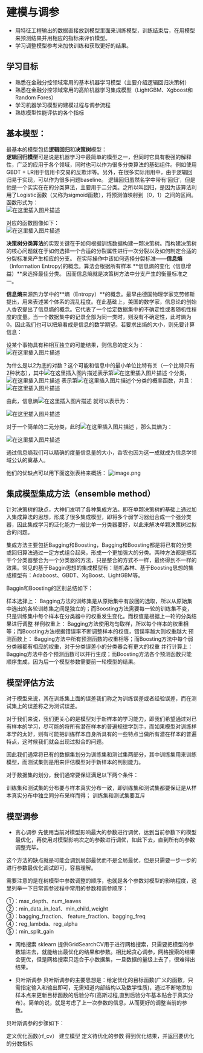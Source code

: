 
# 建模与调参

 - 用特征工程输出的数据直接放到模型里面来训练模型，训练结束后，在用模型来预测结果并用相应的指标来评价模型。
 - 学习调整模型参考来加快训练和获取更好的结果。

## 学习目标

 - 熟悉在金融分控领域常用的基本机器学习模型（主要介绍逻辑回归决策树）
 - 熟悉在金融分控领域常用的高阶机器学习集成模型（LightGBM、Xgboost和Random Fores）
 - 学习机器学习模型的建模过程与调参流程
 - 熟练模型性能评估的各个指标

## 基本模型：
最基本的模型包括**逻辑回归**和**决策树**模型：</Br>
**逻辑回归模型**可是说是机器学习中最简单的模型之一，但同时它具有极强的解释性，广泛的应用于各个领域，同时也可以作为很多分类算法的基础组件。例如使用GBDT + LR用于信用卡交易的反欺诈等。另外，在很多实际用用中，由于逻辑回归易于实现，可以作为很多问题baseline。
逻辑回归虽然名字中带有‘回归’，但是他是一个实实在在的分类算法，主要用于二分类。之所以叫回归，是因为该算法利用了Logistic函数（又称为sigmoid函数），将预测值映射到（0，1）之间的区间。函数形式为：</Br>
![在这里插入图片描述](https://img-blog.csdnimg.cn/20201019215553239.png#pic_center)

对应的函数图像如下：</Br>
![在这里插入图片描述](https://img-blog.csdnimg.cn/20201019215603758.png?x-oss-process=image/watermark,type_ZmFuZ3poZW5naGVpdGk,shadow_10,text_aHR0cHM6Ly9ibG9nLmNzZG4ubmV0L2FkZ2hqZ2Y=,size_16,color_FFFFFF,t_70#pic_center)

**决策树分类算法**的实现关键在于如何根据训练数据构建一颗决策树。而构建决策树的核心问题就在于如何选择一个合适的分裂属性进行一次分裂以及如何制定合适的分裂标准来产生相应的分支。
在实际操作中该如何选择分裂标准——**信息熵**（Information Entropy)的概念。算法会根据所有样本 **信息熵的变化（信息增益）**来选择最佳分类。 因而信息熵就是决策树方法中分支产生的衡量标准之一。

**信息熵**来源热力学中的**熵（Entropy）**的概念。最早由德国物理学家克劳修斯提出，用来表述某个体系的混乱程度。在此基础上，美国的数学家，信息论的创始人香农提出了信息熵的概念。它代表了一个给定数据集中的不确定性或者随机性程度的度量。当一个数据集中的记录全部为同一类时，则没有不确定性，此时熵为0。因此我们也可以把熵看成是信息的数学期望。若要求出熵的大小，则先要计算信息：

设某个事物具有种相互独立的可能结果，则信息的定义为：
![在这里插入图片描述](https://img-blog.csdnimg.cn/20201019220143140.png#pic_center)

为什么是以2为底的对数？这个可能和信息中的最小单位比特有关（一个比特只有2种状态），其中![在这里插入图片描述](https://img-blog.csdnimg.cn/20201019220328205.png#pic_center)表示第![在这里插入图片描述](https://img-blog.csdnimg.cn/20201019220351983.png#pic_center)
个分类，![在这里插入图片描述](https://img-blog.csdnimg.cn/20201019220402336.png#pic_center)
表示第![在这里插入图片描述](https://img-blog.csdnimg.cn/20201019220351983.png#pic_center)个分类的概率函数，并且：![在这里插入图片描述](https://img-blog.csdnimg.cn/20201019220437267.png#pic_center)

由此，信息熵![在这里插入图片描述](https://img-blog.csdnimg.cn/20201019220459450.png#pic_center)
就可以表示为：

![在这里插入图片描述](https://img-blog.csdnimg.cn/20201019220529552.png#pic_center)

对于一个简单的二元分类，此时![在这里插入图片描述](https://img-blog.csdnimg.cn/20201019220617885.png#pic_center)
，那么其熵为：

![在这里插入图片描述](https://img-blog.csdnimg.cn/20201019220627180.png#pic_center)

通过信息熵我们可以精确的度量信息量的大小，香农也因为这一成就成为信息学领域公认的奠基人。



他们的优缺点可以用下面这张表格来概括：
![image.png](https://img-blog.csdnimg.cn/20201019214607471.png?x-oss-process=image/watermark,type_ZmFuZ3poZW5naGVpdGk,shadow_10,text_aHR0cHM6Ly9ibG9nLmNzZG4ubmV0L2FkZ2hqZ2Y=,size_16,color_FFFFFF,t_70#pic_center)

## 集成模型集成方法（ensemble method）
针对决策树的缺点，大神们发明了各种集成方法。即在单颗决策树的基础上通过加入集成算法的思想，形成了很多集成模型，即将多个弱学习器组合成一个强分类器，因此集成学习的泛化能力一般比单一分类器要好，以此来解决单颗决策树过拟合的问题。

集成方法主要包括Bagging和Boosting，Bagging和Boosting都是将已有的分类或回归算法通过一定方式组合起来，形成一个更加强大的分类。两种方法都是把若干个分类器整合为一个分类器的方法，只是整合的方式不一样，最终得到不一样的效果。常见的基于Baggin思想的集成模型有：随机森林、基于Boosting思想的集成模型有：Adaboost、GBDT、XgBoost、LightGBM等。

Baggin和Boosting的区别总结如下：

样本选择上： Bagging方法的训练集是从原始集中有放回的选取，所以从原始集中选出的各轮训练集之间是独立的；而Boosting方法需要每一轮的训练集不变，只是训练集中每个样本在分类器中的权重发生变化。而权值是根据上一轮的分类结果进行调整
样例权重上： Bagging方法使用均匀取样，所以每个样本的权重相等；而Boosting方法根据错误率不断调整样本的权值，错误率越大则权重越大
预测函数上： Bagging方法中所有预测函数的权重相等；而Boosting方法中每个弱分类器都有相应的权重，对于分类误差小的分类器会有更大的权重
并行计算上： Bagging方法中各个预测函数可以并行生成；而Boosting方法各个预测函数只能顺序生成，因为后一个模型参数需要前一轮模型的结果。

## 模型评估方法
对于模型来说，其在训练集上面的误差我们称之为训练误差或者经验误差，而在测试集上的误差称之为测试误差。

对于我们来说，我们更关心的是模型对于新样本的学习能力，即我们希望通过对已有样本的学习，尽可能的将所有潜在样本的普遍规律学到手，而如果模型对训练样本学的太好，则有可能把训练样本自身所具有的一些特点当做所有潜在样本的普遍特点，这时候我们就会出现过拟合的问题。

因此我们通常将已有的数据集划分为训练集和测试集两部分，其中训练集用来训练模型，而测试集则是用来评估模型对于新样本的判别能力。

对于数据集的划分，我们通常要保证满足以下两个条件：

训练集和测试集的分布要与样本真实分布一致，即训练集和测试集都要保证是从样本真实分布中独立同分布采样而得；
训练集和测试集要互斥

## 模型调参

 - 贪心调参
先使用当前对模型影响最大的参数进行调优，达到当前参数下的模型最优化，再使用对模型影响次之的参数进行调优，如此下去，直到所有的参数调整完毕。

这个方法的缺点就是可能会调到局部最优而不是全局最优，但是只需要一步一步的进行参数最优化调试即可，容易理解。

需要注意的是在树模型中参数调整的顺序，也就是各个参数对模型的影响程度，这里列举一下日常调参过程中常用的参数和调参顺序：

①：max_depth、num_leaves</Br>
②：min_data_in_leaf、min_child_weight</Br>
③：bagging_fraction、 feature_fraction、bagging_freq</Br>
④：reg_lambda、reg_alpha</Br>
⑤：min_split_gain</Br>

 - 网格搜索
sklearn 提供GridSearchCV用于进行网格搜索，只需要把模型的参数输进去，就能给出最优化的结果和参数。相比起贪心调参，网格搜索的结果会更优，但是网格搜索只适合于小数据集，一旦数据的量级上去了，很难得出结果。

 - 贝叶斯调参
贝叶斯调参的主要思想是：给定优化的目标函数(广义的函数，只需指定输入和输出即可，无需知道内部结构以及数学性质)，通过不断地添加样本点来更新目标函数的后验分布(高斯过程,直到后验分布基本贴合于真实分布）。简单的说，就是考虑了上一次参数的信息，从而更好的调整当前的参数。

贝叶斯调参的步骤如下：

定义优化函数(rf_cv）
建立模型
定义待优化的参数
得到优化结果，并返回要优化的分数指标



